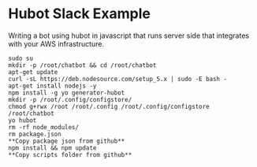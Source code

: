 # Hubot Slack Example
Writing a bot using hubot in javascript that runs server side that integrates with your AWS infrastructure. 

```
sudo su
mkdir -p /root/chatbot && cd /root/chatbot
apt-get update
curl -sL https://deb.nodesource.com/setup_5.x | sudo -E bash -
apt-get install nodejs -y
npm install -g yo generator-hubot
mkdir -p /root/.config/configstore/
chmod g+rwx /root /root/.config /root/.config/configstore /root/chatbot
yo hubot
rm -rf node_modules/
rm package.json
**Copy package json from github**
npm install && npm update
**Copy scripts folder from github**
```
